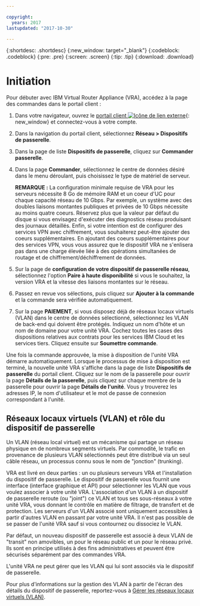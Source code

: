 ```yaml
---

copyright:
  years: 2017
lastupdated: "2017-10-30"

---
```


{:shortdesc: .shortdesc}
{:new_window: target="_blank"}
{:codeblock: .codeblock}
{:pre: .pre}
{:screen: .screen}
{:tip: .tip}
{:download: .download}


# Initiation
Pour débuter avec IBM Virtual Router Appliance (VRA), accédez à la page des commandes dans le portail client :

1. Dans votre navigateur, ouvrez le [portail client ![Icône de lien externe](../../icons/launch-glyph.svg "Icône de lien externe")](https://control.softlayer.com/){: new_window} et connectez-vous à votre compte.
2. Dans la navigation du portail client, sélectionnez **Réseau > Dispositifs de passerelle**.
3. Dans la page de liste **Dispositifs de passerelle**, cliquez sur **Commander passerelle**.
4. Dans la page **Commander**, sélectionnez le centre de données désiré dans le menu déroulant, puis choisissez le type de matériel de serveur.

    **REMARQUE :** La configuration minimale requise de VRA pour les serveurs nécessite 8 Go de mémoire RAM et un coeur d'UC pour chaque capacité réseau de 10 Gbps. Par exemple, un système avec des doubles liaisons montantes publiques et privées de 10 Gbps nécessite au moins quatre coeurs. Réservez plus que la valeur par défaut du disque si vous envisagez d'exécuter des diagnostics réseau produisant des journaux détaillés. Enfin, si votre intention est de configurer des services VPN avec chiffrement, vous souhaiterez peut-être ajouter des coeurs supplémentaires. En ajoutant des coeurs supplémentaires pour des services VPN, vous vous assurez que le dispositif VRA ne s'enlisera pas dans une charge élevée liée à des opérations simultanées de routage et de chiffrement/déchiffrement de données. 

5. Sur la page de **configuration de votre dispositif de passerelle réseau**, sélectionnez l'option **Paire à haute disponibilité** si vous le souhaitez, la version VRA et la vitesse des liaisons montantes sur le réseau.
6. Passez en revue vos sélections, puis cliquez sur **Ajouter à la commande** et la commande sera vérifiée automatiquement.
7. Sur la page **PAIEMENT**, si vous disposez déjà de réseaux locaux virtuels (VLAN) dans le centre de données sélectionné, sélectionnez les VLAN de back-end qui doivent être protégés. Indiquez un nom d'hôte et un nom de domaine pour votre unité VRA. Cochez toutes les cases des dispositions relatives aux contrats pour les services IBM Cloud et les services tiers. Cliquez ensuite sur **Soumettre commande**.

Une fois la commande approuvée, la mise à disposition de l'unité VRA démarre automatiquement. Lorsque le processus de mise à disposition est terminé, la nouvelle unité VRA s'affiche dans la page de liste **Dispositifs de passerelle** du portail client. Cliquez sur le nom de la passerelle pour ouvrir la page **Détails de la passerelle**, puis cliquez sur chaque membre de la passerelle pour ouvrir la page **Détails de l'unité**. Vous y trouverez les adresses IP, le nom d'utilisateur et le mot de passe de connexion correspondant à l'unité.  
 
## Réseaux locaux virtuels (VLAN) et rôle du dispositif de passerelle
Un VLAN (réseau local virtuel) est un mécanisme qui partage un réseau physique en de nombreux segments virtuels. Par commodité, le trafic en provenance de plusieurs VLAN sélectionnés peut être distribué via un seul câble réseau, un processus connu sous le nom de "jonction" (trunking).

VRA est livré en deux parties : un ou plusieurs serveurs VRA et l'installation du dispositif de passerelle. Le dispositif de passerelle vous fournit une interface (interface graphique et API) pour sélectionner les VLAN que vous voulez associer à votre unité VRA. L'association d'un VLAN à un dispositif de passerelle reroute (ou "joint") ce VLAN et tous ses sous-réseaux à votre unité VRA, vous donnant le contrôle en matière de filtrage, de transfert et de protection. Les serveurs d'un VLAN associé sont uniquement accessibles à partir d'autres VLAN en passant par votre unité VRA. Il n'est pas possible de se passer de l'unité VRA sauf si vous contournez ou dissociez le VLAN.

Par défaut, un nouveau dispositif de passerelle est associé à deux VLAN de "transit" non amovibles, un pour le réseau public et un pour le réseau privé. Ils sont en principe utilisés à des fins administratives et peuvent être sécurisés séparément par des commandes VRA.

L'unité VRA ne peut gérer que les VLAN qui lui sont associés via le dispositif de passerelle.

Pour plus d'informations sur la gestion des VLAN à partir de l'écran des détails du dispositif de passerelle, reportez-vous à [Gérer les réseaux locaux virtuels (VLAN)](manage-vlans.html).
